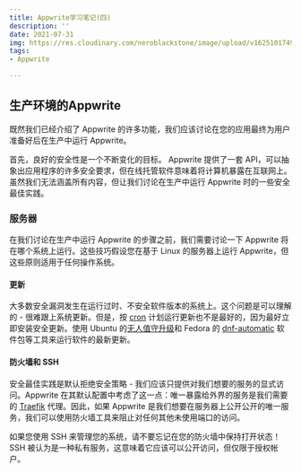 ```yaml
---
title: Appwrite学习笔记(四)
description: ''
date: 2021-07-31
img: https://res.cloudinary.com/neroblackstone/image/upload/v1625101749/svelte_y2yhr6.png
tags:
- Appwrite

---
```

## 生产环境的Appwrite

既然我们已经介绍了 Appwrite 的许多功能，我们应该讨论在您的应用最终为用户准备好后在生产中运行 Appwrite。

首先，良好的安全性是一个不断变化的目标。 Appwrite 提供了一套 API，可以抽象出应用程序的许多安全要求，但在线托管软件意味着将计算机暴露在互联网上。虽然我们无法涵盖所有内容，但让我们讨论在生产中运行 Appwrite 时的一些安全最佳实践。

### 服务器

在我们讨论在生产中运行 Appwrite 的步骤之前，我们需要讨论一下 Appwrite 将在哪个系统上运行。这些技巧假设您在基于 Linux 的服务器上运行 Appwrite，但这些原则适用于任何操作系统。

#### 更新

大多数安全漏洞发生在运行过时、不安全软件版本的系统上。这个问题是可以理解的 - 很难跟上系统更新。但是，按 [cron](https://man7.org/linux/man-pages/man5/crontab.5.html) 计划运行更新也不是最好的，因为最好立即安装安全更新。使用 Ubuntu 的[无人值守升级](https://help.ubuntu.com/community/AutomaticSecurityUpdates)和 Fedora 的 [dnf-automatic](https://fedoraproject.org/wiki/AutoUpdates) 软件包等工具来运行软件的最新更新。

#### 防火墙和 SSH

安全最佳实践是默认拒绝安全策略 - 我们应该只提供对我们想要的服务的显式访问。Appwrite 在其默认配置中考虑了这一点：唯一暴露给外界的服务是我们需要的 [Traefik](https://traefik.io/traefik/) 代理。因此，如果 Appwrite 是我们想要在服务器上公开公开的唯一服务，我们可以使用防火墙工具来阻止对任何其他未使用端口的访问。

如果您使用 SSH 来管理您的系统，请不要忘记在您的防火墙中保持打开状态！ SSH 被认为是一种私有服务，这意味着它应该可以公开访问，但仅限于授权帐户。